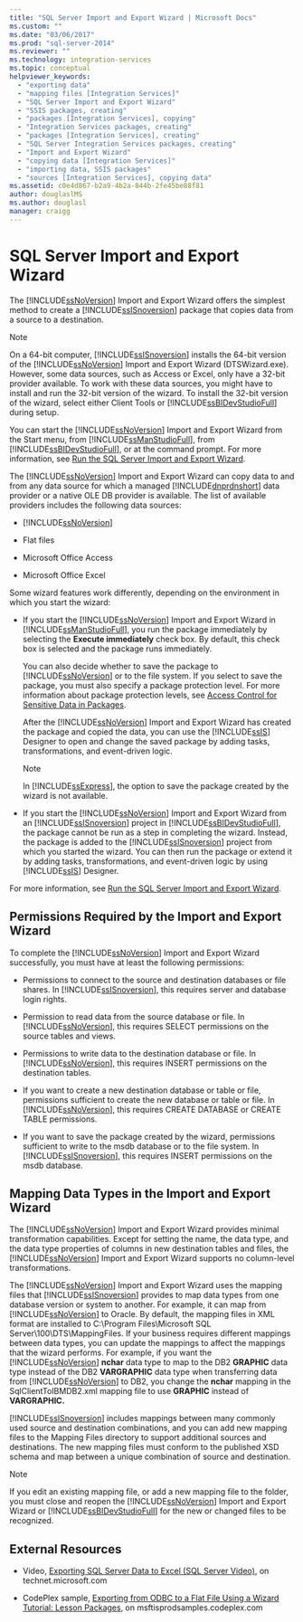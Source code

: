 ```yaml
---
title: "SQL Server Import and Export Wizard | Microsoft Docs"
ms.custom: ""
ms.date: "03/06/2017"
ms.prod: "sql-server-2014"
ms.reviewer: ""
ms.technology: integration-services
ms.topic: conceptual
helpviewer_keywords: 
  - "exporting data"
  - "mapping files [Integration Services]"
  - "SQL Server Import and Export Wizard"
  - "SSIS packages, creating"
  - "packages [Integration Services], copying"
  - "Integration Services packages, creating"
  - "packages [Integration Services], creating"
  - "SQL Server Integration Services packages, creating"
  - "Import and Export Wizard"
  - "copying data [Integration Services]"
  - "importing data, SSIS packages"
  - "sources [Integration Services], copying data"
ms.assetid: c0e4d867-b2a9-4b2a-844b-2fe45be88f81
author: douglaslMS
ms.author: douglasl
manager: craigg
---
```

# SQL Server Import and Export Wizard
  The [!INCLUDE[ssNoVersion](../../includes/ssnoversion-md.md)] Import and Export Wizard offers the simplest method to create a [!INCLUDE[ssISnoversion](../../includes/ssisnoversion-md.md)] package that copies data from a source to a destination.  
  
> [!NOTE]  
>  On a 64-bit computer, [!INCLUDE[ssISnoversion](../../includes/ssisnoversion-md.md)] installs the 64-bit version of the [!INCLUDE[ssNoVersion](../../includes/ssnoversion-md.md)] Import and Export Wizard (DTSWizard.exe). However, some data sources, such as Access or Excel, only have a 32-bit provider available. To work with these data sources, you might have to install and run the 32-bit version of the wizard. To install the 32-bit version of the wizard, select either Client Tools or [!INCLUDE[ssBIDevStudioFull](../../includes/ssbidevstudiofull-md.md)] during setup.  
  
 You can start the [!INCLUDE[ssNoVersion](../../includes/ssnoversion-md.md)] Import and Export Wizard from the Start menu, from [!INCLUDE[ssManStudioFull](../../includes/ssmanstudiofull-md.md)], from [!INCLUDE[ssBIDevStudioFull](../../includes/ssbidevstudiofull-md.md)], or at the command prompt. For more information, see [Run the SQL Server Import and Export Wizard](start-the-sql-server-import-and-export-wizard.md).  
  
 The [!INCLUDE[ssNoVersion](../../includes/ssnoversion-md.md)] Import and Export Wizard can copy data to and from any data source for which a managed [!INCLUDE[dnprdnshort](../../includes/dnprdnshort-md.md)] data provider or a native OLE DB provider is available. The list of available providers includes the following data sources:  
  
-   [!INCLUDE[ssNoVersion](../../includes/ssnoversion-md.md)]  
  
-   Flat files  
  
-   Microsoft Office Access  
  
-   Microsoft Office Excel  
  
 Some wizard features work differently, depending on the environment in which you start the wizard:  
  
-   If you start the [!INCLUDE[ssNoVersion](../../includes/ssnoversion-md.md)] Import and Export Wizard in [!INCLUDE[ssManStudioFull](../../includes/ssmanstudiofull-md.md)], you run the package immediately by selecting the **Execute immediately** check box. By default, this check box is selected and the package runs immediately.  
  
     You can also decide whether to save the package to [!INCLUDE[ssNoVersion](../../includes/ssnoversion-md.md)] or to the file system. If you select to save the package, you must also specify a package protection level. For more information about package protection levels, see [Access Control for Sensitive Data in Packages](../security/access-control-for-sensitive-data-in-packages.md).  
  
     After the [!INCLUDE[ssNoVersion](../../includes/ssnoversion-md.md)] Import and Export Wizard has created the package and copied the data, you can use the [!INCLUDE[ssIS](../../includes/ssis-md.md)] Designer to open and change the saved package by adding tasks, transformations, and event-driven logic.  
  
    > [!NOTE]  
    >  In [!INCLUDE[ssExpress](../../includes/ssexpress-md.md)], the option to save the package created by the wizard is not available.  
  
-   If you start the [!INCLUDE[ssNoVersion](../../includes/ssnoversion-md.md)] Import and Export Wizard from an [!INCLUDE[ssISnoversion](../../includes/ssisnoversion-md.md)] project in [!INCLUDE[ssBIDevStudioFull](../../includes/ssbidevstudiofull-md.md)], the package cannot be run as a step in completing the wizard. Instead, the package is added to the [!INCLUDE[ssISnoversion](../../includes/ssisnoversion-md.md)] project from which you started the wizard. You can then run the package or extend it by adding tasks, transformations, and event-driven logic by using [!INCLUDE[ssIS](../../includes/ssis-md.md)] Designer.  
  
 For more information, see [Run the SQL Server Import and Export Wizard](start-the-sql-server-import-and-export-wizard.md).  
  
## Permissions Required by the Import and Export Wizard  
 To complete the [!INCLUDE[ssNoVersion](../../includes/ssnoversion-md.md)] Import and Export Wizard successfully, you must have at least the following permissions:  
  
-   Permissions to connect to the source and destination databases or file shares. In [!INCLUDE[ssISnoversion](../../includes/ssisnoversion-md.md)], this requires server and database login rights.  
  
-   Permission to read data from the source database or file. In [!INCLUDE[ssNoVersion](../../includes/ssnoversion-md.md)], this requires SELECT permissions on the source tables and views.  
  
-   Permissions to write data to the destination database or file. In [!INCLUDE[ssNoVersion](../../includes/ssnoversion-md.md)], this requires INSERT permissions on the destination tables.  
  
-   If you want to create a new destination database or table or file, permissions sufficient to create the new database or table or file. In [!INCLUDE[ssNoVersion](../../includes/ssnoversion-md.md)], this requires CREATE DATABASE or CREATE TABLE permissions.  
  
-   If you want to save the package created by the wizard, permissions sufficient to write to the msdb database or to the file system. In [!INCLUDE[ssISnoversion](../../includes/ssisnoversion-md.md)], this requires INSERT permissions on the msdb database.  
  
## Mapping Data Types in the Import and Export Wizard  
 The [!INCLUDE[ssNoVersion](../../includes/ssnoversion-md.md)] Import and Export Wizard provides minimal transformation capabilities. Except for setting the name, the data type, and the data type properties of columns in new destination tables and files, the [!INCLUDE[ssNoVersion](../../includes/ssnoversion-md.md)] Import and Export Wizard supports no column-level transformations.  
  
 The [!INCLUDE[ssNoVersion](../../includes/ssnoversion-md.md)] Import and Export Wizard uses the mapping files that [!INCLUDE[ssISnoversion](../../includes/ssisnoversion-md.md)] provides to map data types from one database version or system to another. For example, it can map from [!INCLUDE[ssNoVersion](../../includes/ssnoversion-md.md)] to Oracle. By default, the mapping files in XML format are installed to C:\Program Files\Microsoft SQL Server\100\DTS\MappingFiles. If your business requires different mappings between data types, you can update the mappings to affect the mappings that the wizard performs. For example, if you want the [!INCLUDE[ssNoVersion](../../includes/ssnoversion-md.md)] **nchar** data type to map to the DB2 **GRAPHIC** data type instead of the DB2 **VARGRAPHIC** data type when transferring data from [!INCLUDE[ssNoVersion](../../includes/ssnoversion-md.md)] to DB2, you change the **nchar** mapping in the SqlClientToIBMDB2.xml mapping file to use **GRAPHIC** instead of **VARGRAPHIC.**  
  
 [!INCLUDE[ssISnoversion](../../includes/ssisnoversion-md.md)] includes mappings between many commonly used source and destination combinations, and you can add new mapping files to the Mapping Files directory to support additional sources and destinations. The new mapping files must conform to the published XSD schema and map between a unique combination of source and destination.  
  
> [!NOTE]  
>  If you edit an existing mapping file, or add a new mapping file to the folder, you must close and reopen the [!INCLUDE[ssNoVersion](../../includes/ssnoversion-md.md)] Import and Export Wizard or [!INCLUDE[ssBIDevStudioFull](../../includes/ssbidevstudiofull-md.md)] for the new or changed files to be recognized.  
  
## External Resources  
  
-   Video, [Exporting SQL Server Data to Excel (SQL Server Video)](http://go.microsoft.com/fwlink/?LinkID=200975), on technet.microsoft.com  
  
-   CodePlex sample, [Exporting from ODBC to a Flat File Using a Wizard Tutorial: Lesson Packages](http://go.microsoft.com/fwlink/?LinkId=217657), on msftisprodsamples.codeplex.com  
  
  
